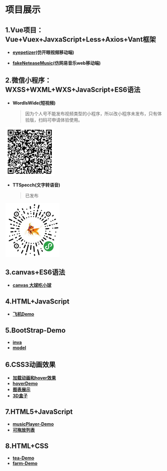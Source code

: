 
# 项目展示
## 1.Vue项目：Vue+Vuex+JavxaScript+Less+Axios+Vant框架

- **[eyepetizer](https://beinter.github.io/eyepetizer)(仿开眼视频移动端)**

  

- **[fakeNeteaseMusic](https://beinter.github.io/fakeNeteaseMusic)(仿网易音乐web移动端)**

## 2.微信小程序：WXSS+WXML+WXS+JavaScript+ES6语法

- **WordIsWide(短视频)**

  > 因为个人号不能发布视频类型的小程序，所以改小程序未发布，只有体验版，扫码可申请体验使用。

<img src="./微信小程序/WISW.jpg" style="zoom:33%;" />

- **TTSpecch(文字转语音)**

  > 已发布

  

<img src="./微信小程序/TTSpeech.jpg" style="zoom: 50%;" />

## 3.canvas+ES6语法

  - **[canvas 大球吃小球](https://beinter.github.io/ball/)**

## 4.HTML+JavaScript

- **[飞机Demo](https://beinter.github.io/myPlane/)**

## 5.BootStrap-Demo

- **[inva](https://beinter.github.io/inva)**
- **[model](https://beinter.github.io/模特/)**

## 6.CSS3动画效果

- **[加载动画和hover效果](https://beinter.github.io/roading/)**
- **[hoverDemo](https://beinter.github.io/卡片穿插/)**
- **[图表展示](https://beinter.github.io/图表/)**
- **[3D盒子](https://beinter.github.io/3dBox/)**

## 7.HTML5+JavaScript

- **[musicPlayer-Demo](https://beinter.github.io/musicplayer/)**
- **[可拖放列表](https://beinter.github.io/drop/)**

## 8.HTML+CSS

- **[tea-Demo](https://beinter.github.io/tea/)**
- **[farm-Demo](https://beinter.github.io/农场/)**

